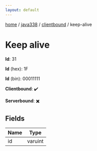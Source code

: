 ```yaml
---
layout: default
---
```


[home](/)  /  [java338](/protocol/java338)  /  [clientbound](/protocol/java338/clientbound)  /  keep-alive

# Keep alive

**Id**: 31

**Id** (hex): 1F

**Id** (bin): 00011111

**Clientbound**: ✔️

**Serverbound**: ✖️

## Fields

Name | Type
---|---
id | varuint

